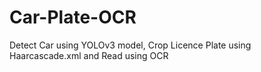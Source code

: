 # Car-Plate-OCR
Detect Car using YOLOv3 model, Crop Licence Plate using Haarcascade.xml and Read using OCR
